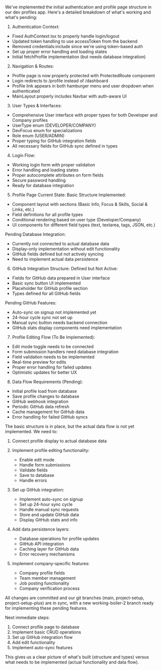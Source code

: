 We've implemented the initial authentication and profile page structure in our dev profiles app. Here's a detailed breakdown of what's working and what's pending:

1. Authentication Context:
- Fixed AuthContext.tsx to properly handle login/logout
- Updated token handling to use accessToken from the backend
- Removed credentials:include since we're using token-based auth
- Set up proper error handling and loading states
- Initial fetchProfile implementation (but needs database integration)

2. Navigation & Routes:
- Profile page is now properly protected with ProtectedRoute component
- Login redirects to /profile instead of /dashboard
- Profile link appears in both hamburger menu and user dropdown when authenticated
- MainLayout properly includes Navbar with auth-aware UI

3. User Types & Interfaces:
- Comprehensive User interface with proper types for both Developer and Company profiles
- UserType enum (DEVELOPER/COMPANY)
- DevFocus enum for specializations
- Role enum (USER/ADMIN)
- Proper typing for GitHub integration fields
- All necessary fields for GitHub sync defined in types

4. Login Flow:
- Working login form with proper validation
- Error handling and loading states
- Proper autocomplete attributes on form fields
- Secure password handling
- Ready for database integration

5. Profile Page Current State:
Basic Structure Implemented:
- Component layout with sections (Basic Info, Focus & Skills, Social & Links, etc.)
- Field definitions for all profile types
- Conditional rendering based on user type (Developer/Company)
- UI components for different field types (text, textarea, tags, JSON, etc.)

Pending Database Integration:
- Currently not connected to actual database data
- Display-only implementation without edit functionality
- GitHub fields defined but not actively syncing
- Need to implement actual data persistence

6. GitHub Integration Structure:
Defined but Not Active:
- Fields for GitHub data prepared in User interface
- Basic sync button UI implemented
- Placeholder for GitHub profile section
- Types defined for all GitHub fields

Pending GitHub Features:
- Auto-sync on signup not implemented yet
- 24-hour cycle sync not set up
- Manual sync button needs backend connection
- GitHub stats display components need implementation

7. Profile Editing Flow (To Be Implemented):
- Edit mode toggle needs to be connected
- Form submission handlers need database integration
- Field validation needs to be implemented
- Real-time preview for edits
- Proper error handling for failed updates
- Optimistic updates for better UX

8. Data Flow Requirements (Pending):
- Initial profile load from database
- Save profile changes to database
- GitHub webhook integration
- Periodic GitHub data refresh
- Cache management for GitHub data
- Error handling for failed GitHub syncs

The basic structure is in place, but the actual data flow is not yet implemented. We need to:

1. Connect profile display to actual database data
2. Implement profile editing functionality:
   - Enable edit mode
   - Handle form submissions
   - Validate fields
   - Save to database
   - Handle errors

3. Set up GitHub integration:
   - Implement auto-sync on signup
   - Set up 24-hour sync cycle
   - Handle manual sync requests
   - Store and update GitHub data
   - Display GitHub stats and info

4. Add data persistence layers:
   - Database operations for profile updates
   - GitHub API integration
   - Caching layer for GitHub data
   - Error recovery mechanisms

5. Implement company-specific features:
   - Company profile fields
   - Team member management
   - Job posting functionality
   - Company verification process

All changes are committed and our git branches (main, project-setup, project-setup-plus) are in sync, with a new working-boiler-2 branch ready for implementing these pending features.

Next immediate steps:
1. Connect profile page to database
2. Implement basic CRUD operations
3. Set up GitHub integration flow
4. Add edit functionality
5. Implement auto-sync features

This gives us a clear picture of what's built (structure and types) versus what needs to be implemented (actual functionality and data flow).